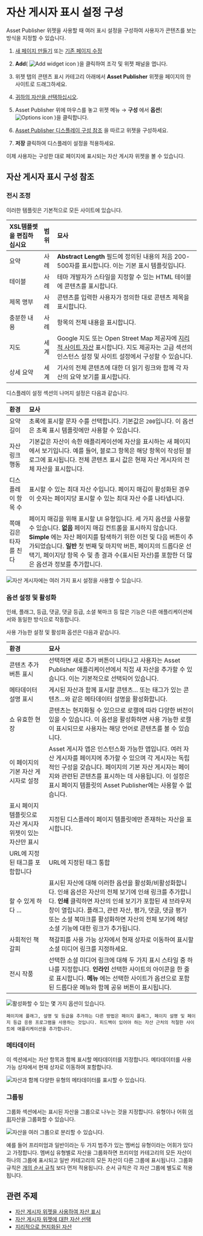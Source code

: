 # 자산 게시자 표시 설정 구성

Asset Publisher 위젯을 사용할 때 여러 표시 설정을 구성하여 사용자가 콘텐츠를 보는 방식을 지정할 수 있습니다.

1. [새 페이지 만들기](../../creating-pages/adding-pages/adding-a-page-to-a-site.md) 또는 [기존 페이지 수정](../../creating-pages/using-content-pages/adding-elements-to-content-pages.md)

1. **Add**( ![Add widget icon](../../../images/icon-add-widget.png) )을 클릭하여 조각 및 위젯 패널을 엽니다.

1. 위젯 탭의 콘텐츠 표시 카테고리 아래에서 **Asset Publisher** 위젯을 페이지의 한 사이트로 드래그하세요.

1. [귀하의 자산을 선택하십시오](./selecting-assets-in-the-asset-publisher-widget.md).

1. Asset Publisher 위에 마우스를 놓고 위젯 메뉴 &rarr; **구성** 에서 **옵션**( ![Options icon](../../../images/icon-app-options.png) )을 클릭합니다.

1. [Asset Publisher 디스플레이 구성 참조](#asset-publisher-display-configuration-reference) 을 따르고 위젯을 구성하세요.

1. **저장** 클릭하여 디스플레이 설정을 적용하세요.

이제 사용자는 구성한 대로 페이지에 표시되는 자산 게시자 위젯을 볼 수 있습니다.

## 자산 게시자 표시 구성 참조

### 전시 조정

이러한 템플릿은 기본적으로 모든 사이트에 있습니다.

| XSL템플렛을 편집하십시요 | 범위 | 묘사                                                                                                                                                                                        |
|:-------------- |:-- |:----------------------------------------------------------------------------------------------------------------------------------------------------------------------------------------- |
| 요약             | 사례 | **Abstract Length** 필드에 정의된 내용의 처음 200-500자를 표시합니다. 이는 기본 표시 템플릿입니다.                                                                                                                      |
| 테이블            | 사례 | 테마 개발자가 스타일을 지정할 수 있는 HTML 테이블에 콘텐츠를 표시합니다.                                                                                                                                               |
| 제목 명부          | 사례 | 콘텐츠를 입력한 사용자가 정의한 대로 콘텐츠 제목을 표시합니다.                                                                                                                                                       |
| 충분한 내용         | 사례 | 항목의 전체 내용을 표시합니다.                                                                                                                                                                         |
| 지도             | 세계 | Google 지도 또는 Open Street Map 제공자에 [지리적 사이트 자산](../../site-settings/site-content-configurations/configuring-geolocation-for-assets.md) 표시합니다. 지도 제공자는 고급 섹션의 인스턴스 설정 및 사이트 설정에서 구성할 수 있습니다. |
| 상세 요약          | 세계 | 기사의 전체 콘텐츠에 대한 더 읽기 링크와 함께 각 자산의 요약 보기를 표시합니다.                                                                                                                                            |

디스플레이 설정 섹션의 나머지 설정은 다음과 같습니다.

| 환경          | 묘사                                                                                                                                                                                                                |
|:----------- |:----------------------------------------------------------------------------------------------------------------------------------------------------------------------------------------------------------------- |
| 요약 길이       | 초록에 표시할 문자 수를 선택합니다. 기본값은 `200`입니다. 이 옵션은 초록 표시 템플릿에만 사용할 수 있습니다.                                                                                                                                                 |
| 자산 링크 행동    | 기본값은 자산이 속한 애플리케이션에 자산을 표시하는 새 페이지에서 보기입니다. 예를 들어, 블로그 항목은 해당 항목이 작성된 블로그에 표시됩니다. 전체 콘텐츠 표시 값은 현재 자산 게시자의 전체 자산을 표시합니다.                                                                                           |
| 디스플레이 항목 수  | 표시할 수 있는 최대 자산 수입니다. 페이지 매김이 활성화된 경우 이 숫자는 페이지당 표시할 수 있는 최대 자산 수를 나타냅니다.                                                                                                                                          |
| 쪽매김은 타자를 친다 | 페이지 매김을 위해 표시할 UI 유형입니다. 세 가지 옵션을 사용할 수 있습니다. **없음** 페이지 매김 컨트롤을 표시하지 않습니다. **Simple** 에는 자산 페이지를 탐색하기 위한 이전 및 다음 버튼이 추가되었습니다. **일반** 첫 번째 및 마지막 버튼, 페이지의 드롭다운 선택기, 페이지당 항목 수 및 총 결과 수(표시된 자산)를 포함한 더 많은 옵션과 정보를 추가합니다. |

![자산 게시자에는 여러 가지 표시 설정을 사용할 수 있습니다.](./configuring-asset-publisher-display-settings/images/01.png)

### 옵션 설정 및 활성화

인쇄, 플래그, 등급, 댓글, 댓글 등급, 소셜 북마크 등 많은 기능은 다른 애플리케이션에서와 동일한 방식으로 작동합니다.

사용 가능한 설정 및 활성화 옵션은 다음과 같습니다.

| 환경                                | 묘사                                                                                                                                                                                     |
|:--------------------------------- |:-------------------------------------------------------------------------------------------------------------------------------------------------------------------------------------- |
| 콘텐츠 추가 버튼 표시                      | 선택하면 새로 추가 버튼이 나타나고 사용자는 Asset Publisher 애플리케이션에서 직접 새 자산을 추가할 수 있습니다. 이는 기본적으로 선택되어 있습니다.                                                                                             |
| 메타데이터 설명 표시                       | 게시된 자산과 함께 표시할 콘텐츠... 또는 태그가 있는 콘텐츠...와 같은 메타데이터 설명을 활성화합니다.                                                                                                                           |
| 쇼 유효한 현장                          | 콘텐츠는 현지화될 수 있으므로 로캘에 따라 다양한 버전이 있을 수 있습니다. 이 옵션을 활성화하면 사용 가능한 로캘이 표시되므로 사용자는 해당 언어로 콘텐츠를 볼 수 있습니다.                                                                                     |
| 이 페이지의 기본 자산 게시자로 설정              | Asset 게시자 앱은 인스턴스화 가능한 앱입니다. 여러 자산 게시자를 페이지에 추가할 수 있으며 각 게시자는 독립적인 구성을 갖습니다. 페이지의 기본 자산 게시자는 페이지와 관련된 콘텐츠를 표시하는 데 사용됩니다. 이 설정은 표시 페이지 템플릿의 Asset Publisher에는 사용할 수 없습니다.               |
| 표시 페이지 템플릿으로 자산 게시자 위젯이 있는 자산만 표시 | 지정된 디스플레이 페이지 템플릿에만 존재하는 자산을 표시합니다.                                                                                                                                                    |
| URL에 지정된 태그를 포함합니다                | URL에 지정된 태그 통합                                                                                                                                                                         |
| 할 수 있게 하다 ...                     | 표시된 자산에 대해 이러한 옵션을 활성화/비활성화합니다. 인쇄 옵션은 자산의 전체 보기에 인쇄 링크를 추가합니다. **인쇄** 클릭하면 자산의 인쇄 보기가 포함된 새 브라우저 창이 열립니다. 플래그, 관련 자산, 평가, 댓글, 댓글 평가 또는 소셜 북마크를 활성화하면 자산의 전체 보기에 해당 소셜 기능에 대한 링크가 추가됩니다. |
| 사회적인 책갈피                          | 책갈피를 사용 가능 상자에서 현재 상자로 이동하여 표시할 소셜 미디어 링크를 지정하세요.                                                                                                                                      |
| 전시 작풍                             | 선택한 소셜 미디어 링크에 대해 두 가지 표시 스타일 중 하나를 지정합니다. **인라인** 선택한 사이트의 아이콘을 한 줄로 표시합니다. **메뉴** 에는 선택한 사이트가 옵션으로 포함된 드롭다운 메뉴와 함께 공유 버튼이 표시됩니다.                                                         |

![활성화할 수 있는 몇 가지 옵션이 있습니다.](./configuring-asset-publisher-display-settings/images/02.png)

```{tip}
페이지에 플래그, 설명 및 등급을 추가하는 다른 방법은 페이지 플래그, 페이지 설명 및 페이지 등급 응용 프로그램을 사용하는 것입니다. 피드백이 있어야 하는 자산 근처의 적절한 사이트에 애플리케이션을 추가합니다.
```
### 메타데이터

이 섹션에서는 자산 항목과 함께 표시할 메타데이터를 지정합니다. 메타데이터를 사용 가능 상자에서 현재 상자로 이동하여 포함합니다.

![자산과 함께 다양한 유형의 메타데이터를 표시할 수 있습니다.](./configuring-asset-publisher-display-settings/images/03.png)

### 그룹핑

그룹화 섹션에서는 표시된 자산을 그룹으로 나누는 것을 지정합니다. 유형이나 어휘 [어휘](../../../content-authoring-and-management/tags-and-categories/defining-categories-and-vocabularies-for-content.md)자산을 그룹화할 수 있습니다.

![자산을 여러 그룹으로 분리할 수 있습니다.](./configuring-asset-publisher-display-settings/images/04.png)

예를 들어 프리미엄과 일반이라는 두 가지 범주가 있는 멤버십 유형이라는 어휘가 있다고 가정합니다. 멤버십 유형별로 자산을 그룹화하면 프리미엄 카테고리의 모든 자산이 하나의 그룹에 표시되고 일반 카테고리의 모든 자산이 다른 그룹에 표시됩니다. 그룹화 규칙은 [개의 순서 규칙](./selecting-assets-in-the-asset-publisher-widget.md#dynamic) 보다 먼저 적용됩니다. 순서 규칙은 각 자산 그룹에 별도로 적용됩니다.

## 관련 주제

* [자산 게시자 위젯을 사용하여 자산 표시](./displaying-assets-using-the-asset-publisher-widget.md)
* [자산 게시자 위젯에 대한 자산 선택](./selecting-assets-in-the-asset-publisher-widget.md)
* [지리적으로 현지화된 자산](../../site-settings/site-content-configurations/configuring-geolocation-for-assets.md)
